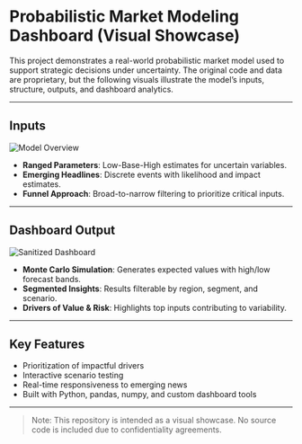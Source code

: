 # Probabilistic Market Modeling Dashboard (Visual Showcase)

This project demonstrates a real-world probabilistic market model used to support strategic decisions under uncertainty. 
The original code and data are proprietary, but the following visuals illustrate the model’s inputs, structure, outputs, and dashboard analytics.

---

## Inputs

![Model Overview](probabilistic_model_overview.png)

- **Ranged Parameters**: Low-Base-High estimates for uncertain variables.
- **Emerging Headlines**: Discrete events with likelihood and impact estimates.
- **Funnel Approach**: Broad-to-narrow filtering to prioritize critical inputs.

---

## Dashboard Output

![Sanitized Dashboard](dashboard_output_sanitized.png)

- **Monte Carlo Simulation**: Generates expected values with high/low forecast bands.
- **Segmented Insights**: Results filterable by region, segment, and scenario.
- **Drivers of Value & Risk**: Highlights top inputs contributing to variability.

---

## Key Features

- Prioritization of impactful drivers
- Interactive scenario testing
- Real-time responsiveness to emerging news
- Built with Python, pandas, numpy, and custom dashboard tools

---

> Note: This repository is intended as a visual showcase. No source code is included due to confidentiality agreements.
